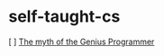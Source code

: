 # self-taught-cs

  [ ] [The myth of the Genius Programmer](https://www.youtube.com/watch?v=0SARbwvhupQ)